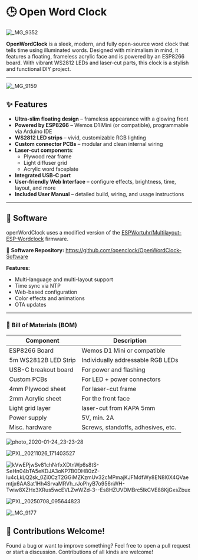 # 🕒 Open Word Clock




![_MG_9352](https://github.com/user-attachments/assets/25c1b205-78c5-49ac-afd8-a3f6ff8422b0)



**OpenWordClock** is a sleek, modern, and fully open-source word clock that tells time using illuminated words. Designed with minimalism in mind, it features a floating, frameless acrylic face and is powered by an ESP8266 board. With vibrant WS2812 LEDs and laser-cut parts, this clock is a stylish and functional DIY project.

---



![_MG_9159](https://github.com/user-attachments/assets/420c38c9-0d2c-49b2-bd27-f37afbfe7581)






## ✨ Features

- **Ultra-slim floating design** – frameless appearance with a glowing front
- **Powered by ESP8266** – Wemos D1 Mini (or compatible), programmable via Arduino IDE
- **WS2812 LED strips** – vivid, customizable RGB lighting
- **Custom connector PCBs** – modular and clean internal wiring
- **Laser-cut components**:
  - Plywood rear frame
  - Light diffuser grid
  - Acrylic word faceplate
- **Integrated USB-C port** 
- **User-friendly Web Interface** – configure effects, brightness, time, layout, and more
- **Included User Manual** – detailed build, wiring, and usage instructions

---

## 🧠 Software

openWordClock uses a modified version of the [ESPWortuhr/Multilayout-ESP-Wordclock](https://github.com/ESPWortuhr/Multilayout-ESP-Wordclock) firmware.

🔗 **Software Repository:** https://github.com/openclock/OpenWordClock-Software

**Features:**
- Multi-language and multi-layout support
- Time sync via NTP
- Web-based configuration
- Color effects and animations
- OTA updates

---


### 🧰 Bill of Materials (BOM)

| Component              | Description                              |
|------------------------|------------------------------------------|
| ESP8266 Board          | Wemos D1 Mini or compatible              |
| 5m WS2812B LED Strip   | Individually addressable RGB LEDs        |
| USB-C breakout board   | For power and flashing                   |
| Custom PCBs            | For LED + power connectors               |
| 4mm Plywood sheet      | For laser-cut frame                      |
| 2mm Acrylic sheet      | For the front face                       |
| Light grid layer       | laser-cut from KAPA 5mm                  |
| Power supply           | 5V, min. 2A                              |
| Misc. hardware         | Screws, standoffs, adhesives, etc.       |




![photo_2020-01-24_23-23-28](https://github.com/user-attachments/assets/20f5909c-4ad0-4a60-ab4a-ca59e866e63f)






![PXL_20211026_171403527](https://github.com/user-attachments/assets/3fec466d-d4e5-4a45-81d9-48128dc8c699)





![kVwEPjwSv81chNrfxXDtnWp6s8tS-SeHn04bTA5eKDJA3oKP7B0DH80zZ-lu4cLkLQ2sk_0Zi0CzT2GGiMZKzmUv32cMPmajKJFMdfWy8EN8l0X4QVaemtjx6AASat1Hh4SrvaMRVh_rJoPhyB7o956nWH-Twiw8XZHx3XRus5wcEVLZwWZd-3--Es8HZUVDMBrc5lkCVE88KjGxsZbux](https://github.com/user-attachments/assets/df479e13-e3d2-4c1b-9a9b-2945731c3043)






![PXL_20250708_095644823](https://github.com/user-attachments/assets/a5da8afe-002f-436d-a3a2-f101bbff7b32)





![_MG_9177](https://github.com/user-attachments/assets/e7871d2f-3859-4166-a9fd-e5e6ca1f1c1d)





## 🚀 Contributions Welcome!

Found a bug or want to improve something? Feel free to open a pull request or start a discussion. Contributions of all kinds are welcome!

